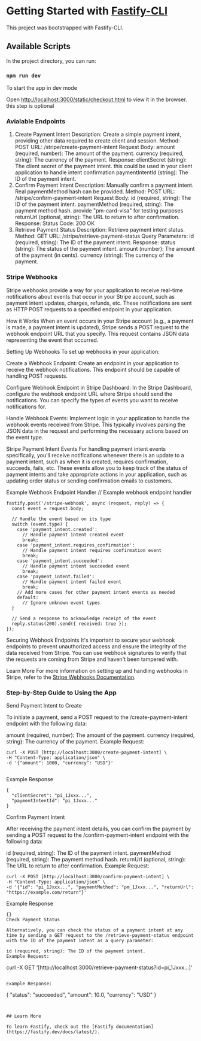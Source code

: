 # Getting Started with [Fastify-CLI](https://www.npmjs.com/package/fastify-cli)
This project was bootstrapped with Fastify-CLI.

## Available Scripts

In the project directory, you can run:

### `npm run dev`

To start the app in dev mode

Open [http://localhost:3000/static/checkout.html](http://localhost:3000/static/checkout.html) to view it in the browser. this step is optional


### Avialable Endpoints
1. Create Payment Intent
Description: Create a simple payment intent, providing other data required to create client and session.
Method: POST
URL: /stripe/create-payment-intent
Request Body:
amount (required, number): The amount of the payment.
currency (required, string): The currency of the payment.
Response:
clientSecret (string): The client secret of the payment intent. this could be used in your client application to handle intent confirmation
paymentIntentId (string): The ID of the payment intent.
2. Confirm Payment Intent
Description: Manually confirm a payment intent. Real paymentMethod hash can be provided.
Method: POST
URL: /stripe/confirm-payment-intent
Request Body:
id (required, string): The ID of the payment intent.
paymentMethod (required, string): The payment method hash. provide "pm-card-visa" for testing purposes
returnUrl (optional, string): The URL to return to after confirmation.
Response:
Status Code: 200 OK
3. Retrieve Payment Status
Description: Retrieve payment intent status.
Method: GET
URL: /stripe/retrieve-payment-status
Query Parameters:
id (required, string): The ID of the payment intent.
Response:
status (string): The status of the payment intent.
amount (number): The amount of the payment (in cents).
currency (string): The currency of the payment.

### Stripe Webhooks 
Stripe webhooks provide a way for your application to receive real-time notifications about events that occur in your Stripe account, such as payment intent updates, charges, refunds, etc. These notifications are sent as HTTP POST requests to a specified endpoint in your application.

How it Works
When an event occurs in your Stripe account (e.g., a payment is made, a payment intent is updated), Stripe sends a POST request to the webhook endpoint URL that you specify. This request contains JSON data representing the event that occurred.

Setting Up Webhooks
To set up webhooks in your application:

Create a Webhook Endpoint: Create an endpoint in your application to receive the webhook notifications. This endpoint should be capable of handling POST requests.

Configure Webhook Endpoint in Stripe Dashboard: In the Stripe Dashboard, configure the webhook endpoint URL where Stripe should send the notifications. You can specify the types of events you want to receive notifications for.

Handle Webhook Events: Implement logic in your application to handle the webhook events received from Stripe. This typically involves parsing the JSON data in the request and performing the necessary actions based on the event type.

Stripe Payment Intent Events
For handling payment intent events specifically, you'll receive notifications whenever there is an update to a payment intent, such as when it is created, requires confirmation, succeeds, fails, etc. These events allow you to keep track of the status of payment intents and take appropriate actions in your application, such as updating order status or sending confirmation emails to customers.

Example Webhook Endpoint Handler
// Example webhook endpoint handler

```
fastify.post('/stripe-webhook', async (request, reply) => {
  const event = request.body;

  // Handle the event based on its type
  switch (event.type) {
    case 'payment_intent.created':
      // Handle payment intent created event
      break;
    case 'payment_intent.requires_confirmation':
      // Handle payment intent requires confirmation event
      break;
    case 'payment_intent.succeeded':
      // Handle payment intent succeeded event
      break;
    case 'payment_intent.failed':
      // Handle payment intent failed event
      break;
    // Add more cases for other payment intent events as needed
    default:
      // Ignore unknown event types
  }

  // Send a response to acknowledge receipt of the event
  reply.status(200).send({ received: true });
});

```

Securing Webhook Endpoints
It's important to secure your webhook endpoints to prevent unauthorized access and ensure the integrity of the data received from Stripe. You can use webhook signatures to verify that the requests are coming from Stripe and haven't been tampered with.

Learn More
For more information on setting up and handling webhooks in Stripe, refer to the [Stripe Webhooks Documentation](https://docs.stripe.com/api/webhook_endpoints).



### Step-by-Step Guide to Using the App
Send Payment Intent to Create

To initiate a payment, send a POST request to the /create-payment-intent endpoint with the following data:

amount (required, number): The amount of the payment.
currency (required, string): The currency of the payment.
Example Request:



```
curl -X POST [http://localhost:3000/create-payment-intent] \
-H "Content-Type: application/json" \
-d '{"amount": 1000, "currency": "USD"}'


```
Example Response

```
{
  "clientSecret": "pi_1Jxxx...", 
  "paymentIntentId": "pi_1Jxxx..."
}
```

Confirm Payment Intent

After receiving the payment intent details, you can confirm the payment by sending a POST request to the /confirm-payment-intent endpoint with the following data:

id (required, string): The ID of the payment intent.
paymentMethod (required, string): The payment method hash.
returnUrl (optional, string): The URL to return to after confirmation.
Example Request:

```
curl -X POST [http://localhost:3000/confirm-payment-intent] \
-H "Content-Type: application/json" \
-d '{"id": "pi_1Jxxx...", "paymentMethod": "pm_1Jxxx...", "returnUrl": "https://example.com/return"}'
```
Example Response

```
{}
Check Payment Status

Alternatively, you can check the status of a payment intent at any time by sending a GET request to the /retrieve-payment-status endpoint with the ID of the payment intent as a query parameter:

id (required, string): The ID of the payment intent.
Example Request:

```
curl -X GET '[http://localhost:3000/retrieve-payment-status?id=pi_1Jxxx...]'
```

Example Response:

```
{
  "status": "succeeded",
  "amount": 10.0,
  "currency": "USD"
}
```


## Learn More

To learn Fastify, check out the [Fastify documentation](https://fastify.dev/docs/latest/).
